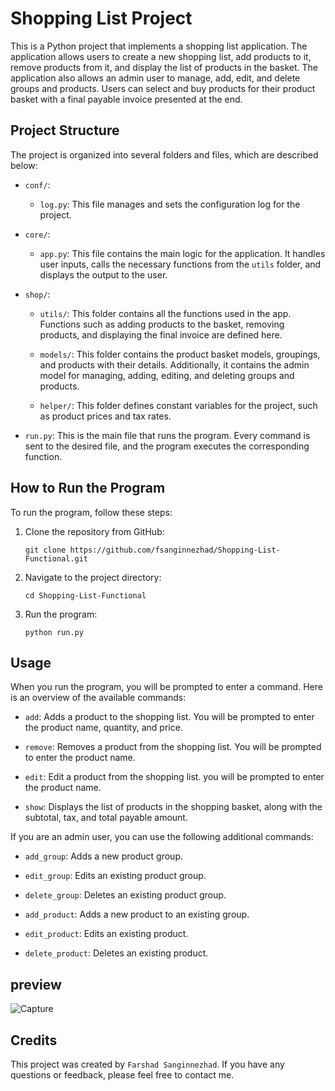 # Shopping List Project

This is a Python project that implements a shopping list application. The application allows users to create a new shopping list, add products to it, remove products from it, and display the list of products in the basket. The application also allows an admin user to manage, add, edit, and delete groups and products. Users can select and buy products for their product basket with a final payable invoice presented at the end.

## Project Structure

The project is organized into several folders and files, which are described below:

- `conf/`:
  - `log.py`: This file manages and sets the configuration log for the project.

- `core/`:
  - `app.py`: This file contains the main logic for the application. It handles user inputs, calls the necessary functions from the `utils` folder, and displays the output to the user.

- `shop/`:
  - `utils/`: This folder contains all the functions used in the app. Functions such as adding products to the basket, removing products, and displaying the final invoice are defined here.

  - `models/`: This folder contains the product basket models, groupings, and products with their details. Additionally, it contains the admin model for managing, adding, editing, and deleting groups and products.

  - `helper/`: This folder defines constant variables for the project, such as product prices and tax rates.

- `run.py`: This is the main file that runs the program. Every command is sent to the desired file, and the program executes the corresponding function.

## How to Run the Program

To run the program, follow these steps:

1. Clone the repository from GitHub:
   ```
   git clone https://github.com/fsanginnezhad/Shopping-List-Functional.git
   ```

3. Navigate to the project directory:
   ```
   cd Shopping-List-Functional
   ```

5. Run the program:
   ```
   python run.py
   ```

## Usage

When you run the program, you will be prompted to enter a command. Here is an overview of the available commands:

- `add`: Adds a product to the shopping list. You will be prompted to enter the product name, quantity, and price.

- `remove`: Removes a product from the shopping list. You will be prompted to enter the product name.

- `edit`: Edit a product from the shopping list. you will be prompted to enter the product name.

- `show`: Displays the list of products in the shopping basket, along with the subtotal, tax, and total payable amount.

If you are an admin user, you can use the following additional commands:

- `add_group`: Adds a new product group.

- `edit_group`: Edits an existing product group.

- `delete_group`: Deletes an existing product group.

- `add_product`: Adds a new product to an existing group.

- `edit_product`: Edits an existing product.

- `delete_product`: Deletes an existing product.

## preview

![Capture](https://github.com/fsanginnezhad/Shopping-List-Functinal/assets/73942999/041bc099-8281-465a-b0ed-5649e4414847)

## Credits

This project was created by `Farshad Sanginnezhad`. If you have any questions or feedback, please feel free to contact me.
